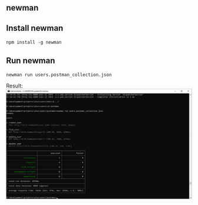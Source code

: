 ## newman

## Install newman

```shell
npm install -g newman
```

## Run newman

```shell
newman run users.postman_collection.json
```

Result:
![newman_result](newman_result.png)
